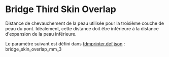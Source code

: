# Bridge Third Skin Overlap

Distance de chevauchement de la peau utilisée pour la troisième couche de peau du pont. Idéalement, cette distance doit être inférieure à la distance d'expansion de la peau inférieure.

Le paramètre suivant est défini dans [fdmprinter.def.json](https://github.com/smartavionics/Cura/blob/mb-master/resources/definitions/fdmprinter.def.json) : bridge_skin_overlap_mm_3